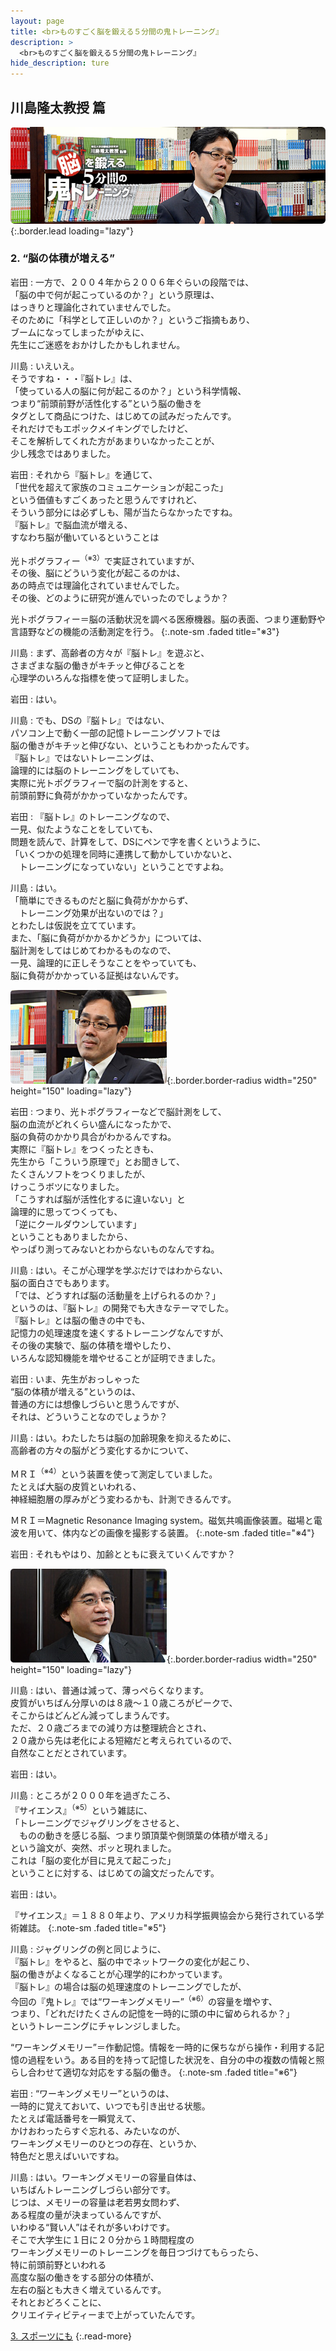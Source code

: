 ```yaml
---
layout: page
title: <br>ものすごく脳を鍛える５分間の鬼トレーニング』
description: >
  <br>ものすごく脳を鍛える５分間の鬼トレーニング』
hide_description: ture
---
```


## 川島隆太教授 篇

![](/interviews/jp/3ds/asrj/vol1/img/mainvisual2.jpg){:.border.lead loading="lazy"}

### 2. “脳の体積が増える”

岩田
: 一方で、２００４年から２００６年ぐらいの段階では、<br>「脳の中で何が起こっているのか？」という原理は、<br>はっきりと理論化されていませんでした。<br>そのために「科学として正しいのか？」というご指摘もあり、<br>ブームになってしまったがゆえに、<br>先生にご迷惑をおかけしたかもしれません。

川島
: いえいえ。<br>そうですね・・・『脳トレ』は、<br>「使っている人の脳に何が起こるのか？」という科学情報、<br>つまり“前頭前野が活性化する”という脳の働きを<br>タグとして商品につけた、はじめての試みだったんです。<br>それだけでもエポックメイキングでしたけど、<br>そこを解析してくれた方があまりいなかったことが、<br>少し残念ではありました。

岩田
: それから『脳トレ』を通じて、<br>「世代を超えて家族のコミュニケーションが起こった」<br>という価値もすごくあったと思うんですけれど、<br>そういう部分には必ずしも、陽が当たらなかったですね。<br>『脳トレ』で脳血流が増える、<br>すなわち脳が働いているということは<br>

光トポグラフィー<sup>（※3）</sup>で実証されていますが、<br>その後、脳にどういう変化が起こるのかは、<br>あの時点では理論化されていませんでした。<br>その後、どのように研究が進んでいったのでしょうか？

光トポグラフィー＝脳の活動状況を調べる医療機器。脳の表面、つまり運動野や言語野などの機能の活動測定を行う。
{:.note-sm .faded title="※3"}

川島
: まず、高齢者の方々が『脳トレ』を遊ぶと、<br>さまざまな脳の働きがキチッと伸びることを<br>心理学のいろんな指標を使って証明しました。

岩田
: はい。

川島
: でも、DSの『脳トレ』ではない、<br>パソコン上で動く一部の記憶トレーニングソフトでは<br>脳の働きがキチッと伸びない、ということもわかったんです。<br>『脳トレ』ではないトレーニングは、<br>論理的には脳のトレーニングをしていても、<br>実際に光トポグラフィーで脳の計測をすると、<br>前頭前野に負荷がかかっていなかったんです。

岩田
: 『脳トレ』のトレーニングなので、<br>一見、似たようなことをしていても、<br>問題を読んで、計算をして、DSにペンで字を書くというように、<br>「いくつかの処理を同時に連携して動かしていかないと、<br>　トレーニングになっていない」ということですよね。

川島
: はい。<br>「簡単にできるものだと脳に負荷がかからず、<br>　トレーニング効果が出ないのでは？」<br>とわたしは仮説を立てています。<br>また、「脳に負荷がかかるかどうか」については、<br>脳計測をしてはじめてわかるものなので、<br>一見、論理的に正しそうなことをやっていても、<br>脳に負荷がかかっている証拠はないんです。

![](/interviews/jp/3ds/asrj/vol1/img/photo3.jpg){:.border.border-radius width="250" height="150"  loading="lazy"}

岩田
: つまり、光トポグラフィーなどで脳計測をして、<br>脳の血流がどれくらい盛んになったかで、<br>脳の負荷のかかり具合がわかるんですね。<br>実際に『脳トレ』をつくったときも、<br>先生から「こういう原理で」とお聞きして、<br>たくさんソフトをつくりましたが、<br>けっこうボツになりました。<br>「こうすれば脳が活性化するに違いない」と<br>論理的に思ってつくっても、<br>「逆にクールダウンしています」<br>ということもありましたから、<br>やっぱり測ってみないとわからないものなんですね。

川島
: はい。そこが心理学を学ぶだけではわからない、<br>脳の面白さでもあります。<br>「では、どうすれば脳の活動量を上げられるのか？」<br>というのは、『脳トレ』の開発でも大きなテーマでした。<br>『脳トレ』とは脳の働きの中でも、<br>記憶力の処理速度を速くするトレーニングなんですが、<br>その後の実験で、脳の体積を増やしたり、<br>いろんな認知機能を増やせることが証明できました。

岩田
: いま、先生がおっしゃった<br>“脳の体積が増える”というのは、<br>普通の方には想像しづらいと思うんですが、<br>それは、どういうことなのでしょうか？

川島
: はい。わたしたちは脳の加齢現象を抑えるために、<br>高齢者の方々の脳がどう変化するかについて、<br>

ＭＲＩ<sup>（※4）</sup>という装置を使って測定していました。<br>たとえば大脳の皮質といわれる、<br>神経細胞層の厚みがどう変わるかも、計測できるんです。

ＭＲＩ＝Magnetic Resonance Imaging system。磁気共鳴画像装置。磁場と電波を用いて、体内などの画像を撮影する装置。
{:.note-sm .faded title="※4"}

岩田
: それもやはり、加齢とともに衰えていくんですか？

![](/interviews/jp/3ds/asrj/vol1/img/photo4.jpg){:.border.border-radius width="250" height="150"  loading="lazy"}

川島
: はい、普通は減って、薄っぺらくなります。<br>皮質がいちばん分厚いのは８歳～１０歳ころがピークで、<br>そこからはどんどん減ってしまうんです。<br>ただ、２０歳ごろまでの減り方は整理統合とされ、<br>２０歳から先は老化による短縮だと考えられているので、<br>自然なことだとされています。

岩田
: はい。

川島
: ところが２０００年を過ぎたころ、<br>『サイエンス』<sup>（※5）</sup>という雑誌に、<br>「トレーニングでジャグリングをさせると、<br>　ものの動きを感じる脳、つまり頭頂葉や側頭葉の体積が増える」<br>という論文が、突然、ポッと現れました。<br>これは「脳の変化が目に見えて起こった」<br>ということに対する、はじめての論文だったんです。

岩田
: はい。

『サイエンス』＝１８８０年より、アメリカ科学振興協会から発行されている学術雑誌。
{:.note-sm .faded title="※5"}

川島
: ジャグリングの例と同じように、<br>『脳トレ』をやると、脳の中でネットワークの変化が起こり、<br>脳の働きがよくなることが心理学的にわかっています。<br>『脳トレ』の場合は脳の処理速度のトレーニングでしたが、<br>今回の『鬼トレ』では“ワーキングメモリー”<sup>（※6）</sup>の容量を増やす、<br>つまり、「どれだけたくさんの記憶を一時的に頭の中に留められるか？」<br>というトレーニングにチャレンジしました。

“ワーキングメモリー”＝作動記憶。情報を一時的に保ちながら操作・利用する記憶の過程をいう。ある目的を持って記憶した状況を、自分の中の複数の情報と照らし合わせて適切な対応をする脳の働き。
{:.note-sm .faded title="※6"}

岩田
: “ワーキングメモリー”というのは、<br>一時的に覚えておいて、いつでも引き出せる状態。<br>たとえば電話番号を一瞬覚えて、<br>かけおわったらすぐ忘れる、みたいなのが、<br>ワーキングメモリーのひとつの存在、というか、<br>特色だと思えばいいですね。

川島
: はい。ワーキングメモリーの容量自体は、<br>いちばんトレーニングしづらい部分です。<br>じつは、メモリーの容量は老若男女問わず、<br>ある程度の量が決まっているんですが、<br>いわゆる“賢い人”はそれが多いわけです。<br>そこで大学生に１日に２０分から１時間程度の<br>ワーキングメモリーのトレーニングを毎日つづけてもらったら、<br>特に前頭前野といわれる<br>高度な脳の働きをする部分の体積が、<br>左右の脳とも大きく増えているんです。<br>それとおどろくことに、<br>クリエイティビティーまで上がっていたんです。

[3. スポーツにも](3.md)
{:.read-more}

